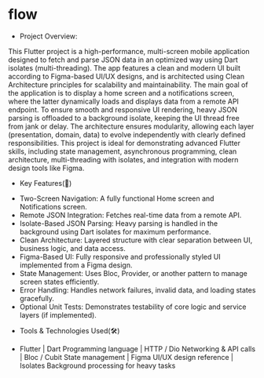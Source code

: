 # flow

- Project Overview:
  
This Flutter project is a high-performance, multi-screen mobile application designed to fetch and parse JSON data in an optimized way using Dart isolates (multi-threading). The app features a clean and modern UI built according to Figma-based UI/UX designs, and is architected using Clean Architecture principles for scalability and maintainability.
The main goal of the application is to display a home screen and a notifications screen, where the latter dynamically loads and displays data from a remote API endpoint. To ensure smooth and responsive UI rendering, heavy JSON parsing is offloaded to a background isolate, keeping the UI thread free from jank or delay. The architecture ensures modularity, allowing each layer (presentation, domain, data) to evolve independently with clearly defined responsibilities.
This project is ideal for demonstrating advanced Flutter skills, including state management, asynchronous programming, clean architecture, multi-threading with isolates, and integration with modern design tools like Figma.

- Key Features(🚀)
* Two-Screen Navigation: A fully functional Home screen and Notifications screen.
* Remote JSON Integration: Fetches real-time data from a remote API.
* Isolate-Based JSON Parsing: Heavy parsing is handled in the background using Dart isolates for maximum performance.
* Clean Architecture: Layered structure with clear separation between UI, business logic, and data access.
* Figma-Based UI: Fully responsive and professionally styled UI implemented from a Figma design.
* State Management: Uses Bloc, Provider, or another pattern to manage screen states efficiently.
* Error Handling: Handles network failures, invalid data, and loading states gracefully.
* Optional Unit Tests: Demonstrates testability of core logic and service layers (if implemented).

- Tools & Technologies Used(🛠️)
* Flutter	| Dart	Programming language | HTTP / Dio	Networking & API calls | Bloc / Cubit	State management | Figma	UI/UX design reference  | Isolates Background processing for heavy tasks
